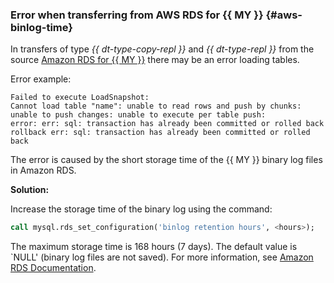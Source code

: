 ### Error when transferring from AWS RDS for {{ MY }} {#aws-binlog-time}

In transfers of type _{{ dt-type-copy-repl }}_ and _{{ dt-type-repl }}_ from the source [Amazon RDS for {{ MY }}](https://docs.aws.amazon.com/AmazonRDS/latest/UserGuide/CHAP_MySQL.html) there may be an error loading tables.

Error example:

```text
Failed to execute LoadSnapshot: 
Cannot load table "name": unable to read rows and push by chunks: 
unable to push changes: unable to execute per table push: 
error: err: sql: transaction has already been committed or rolled back 
rollback err: sql: transaction has already been committed or rolled back
```

The error is caused by the short storage time of the {{ MY }} binary log files in Amazon RDS.

**Solution:**

Increase the storage time of the binary log using the command:

```sql
call mysql.rds_set_configuration('binlog retention hours', <hours>);
```

The maximum storage time is 168 hours (7 days). The default value is `NULL' (binary log files are not saved). For more information, see [Amazon RDS Documentation](https://docs.aws.amazon.com/AmazonRDS/latest/UserGuide/mysql_rds_set_configuration.html).